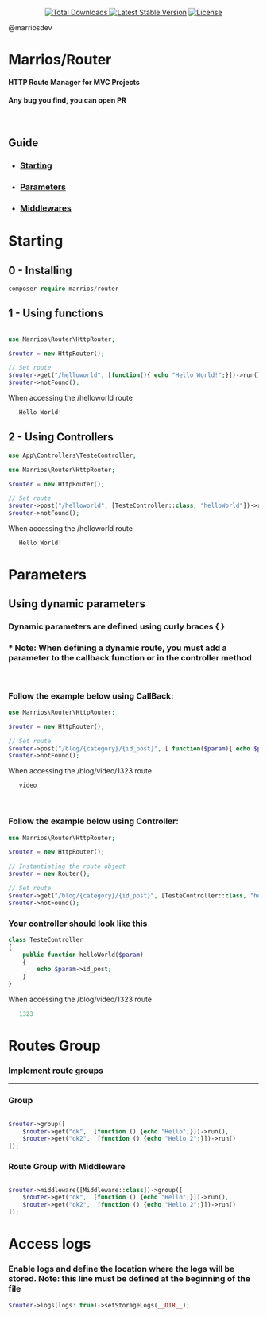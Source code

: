 <p align="center">
    <a href="https://packagist.org/packages/marrios/router"><img src="https://img.shields.io/packagist/dt/marrios/router" alt="Total Downloads"</a>
    <a href="https://packagist.org/packages/marrios/router"><img src="https://img.shields.io/packagist/v/marrios/router" alt="Latest Stable Version"></a>
    <a href="https://packagist.org/packages/marrios/router"><img src="https://img.shields.io/packagist/l/marrios/router" alt="License"></a>
</p>

@marriosdev
# Marrios/Router


#### HTTP Route Manager for MVC Projects

#### Any bug you find, you can open PR
    
<br>

## Guide

* ### [Starting](#starting)
* ### [Parameters](#parameters)
* ### [Middlewares](#middlewares)

# Starting

## 0 - Installing

```php
composer require marrios/router
```


## 1 - Using functions


 ```php
    
use Marrios\Router\HttpRouter;

$router = new HttpRouter();

// Set route
$router->get("/helloworld", [function(){ echo "Hello World!";}])->run();
$router->notFound();

 ```
When accessing the /helloworld route
 ```php
    Hello World!
 ```


 <!-- ======================================== -->

## 2 - Using Controllers


 ```php
use App\Controllers\TesteController;

use Marrios\Router\HttpRouter;

$router = new HttpRouter();

// Set route
$router->post("/helloworld", [TesteController::class, "helloWorld"])->run();
$router->notFound();

 ```
When accessing the /helloworld route
 ```php
    Hello World!
 ```


 <!-- ============================= -->



# Parameters
## Using dynamic parameters 
### Dynamic parameters are defined using curly braces { }
### * Note: When defining a dynamic route, you must add a parameter to the callback function or in the controller method

<br>

### Follow the example below using CallBack:

 ```php
use Marrios\Router\HttpRouter;

$router = new HttpRouter();

// Set route
$router->post("/blog/{category}/{id_post}", [ function($param){ echo $param->category;}])->run();
$router->notFound();

 ```
When accessing the /blog/video/1323 route
 ```php
    video
 ```

 <br>

### Follow the example below using Controller:

 ```php
use Marrios\Router\HttpRouter;

$router = new HttpRouter();

// Instantiating the route object
$router = new Router();

// Set route
$router->get("/blog/{category}/{id_post}", [TesteController::class, "helloWorld"])->run();
$router->notFound();

 ```

### Your controller should look like this
```php
class TesteController
{
    public function helloWorld($param)
    {
        echo $param->id_post;
    }
}
```

When accessing the /blog/video/1323 route
 ```php
    1323
 ```

# Routes Group 

### Implement route groups

<hr>

### Group
```php

$router->group([
    $router->get("ok",  [function () {echo "Hello";}])->run(),
    $router->get("ok2",  [function () {echo "Hello 2";}])->run()
]);

```

### Route Group with Middleware
```php

$router->middleware([Middleware::class])->group([
    $router->get("ok",  [function () {echo "Hello";}])->run(),
    $router->get("ok2",  [function () {echo "Hello 2";}])->run()
]);

 ```
# Access logs

### Enable logs and define the location where the logs will be stored. Note: this line must be defined at the beginning of the file
```php
$router->logs(logs: true)->setStorageLogs(__DIR__);
 ```

